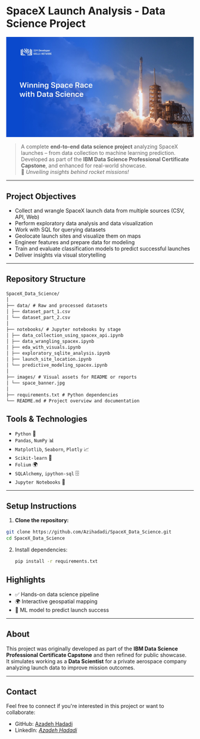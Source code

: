 # SpaceX Launch Analysis - Data Science Project

![Space Banner](./images/spacex_banner.jpg)

> A complete **end-to-end data science project** analyzing SpaceX launches – from data collection to machine learning prediction.  
> Developed as part of the **IBM Data Science Professional Certificate Capstone**, and enhanced for real-world showcase.  
> 🌌 _Unveiling insights behind rocket missions!_

---

## Project Objectives

- Collect and wrangle SpaceX launch data from multiple sources (CSV, API, Web)
- Perform exploratory data analysis and data visualization
- Work with SQL for querying datasets
- Geolocate launch sites and visualize them on maps
- Engineer features and prepare data for modeling
- Train and evaluate classification models to predict successful launches
- Deliver insights via visual storytelling

---

## Repository Structure
```
SpaceX_Data_Science/
│
├── data/ # Raw and processed datasets
│ ├── dataset_part_1.csv
│ └── dataset_part_2.csv
│
├── notebooks/ # Jupyter notebooks by stage
│ ├── data_collection_using_spacex_api.ipynb
│ ├── data_wrangling_spacex.ipynb
│ ├── eda_with_visuals.ipynb
│ ├── exploratory_sqlite_analysis.ipynb
│ ├── launch_site_location.ipynb
│ └── predictive_modeling_spacex.ipynb
│
├── images/ # Visual assets for README or reports
│ └── space_banner.jpg
│
├── requirements.txt # Python dependencies
└── README.md # Project overview and documentation
```

## Tools & Technologies

- `Python` 🐍
- `Pandas`, `NumPy` 📊
- `Matplotlib`, `Seaborn`, `Plotly` 📈
- `Scikit-learn` 🤖
- `Folium` 🌍
- `SQLAlchemy`, `ipython-sql` 🗄️
- `Jupyter Notebooks` 📓

---

## Setup Instructions

1. **Clone the repository:**

```bash
git clone https://github.com/Azihadadi/SpaceX_Data_Science.git
cd SpaceX_Data_Science
```
2. Install dependencies:
   ```bash
   pip install -r requirements.txt
   ```

## Highlights

- ✅ Hands-on data science pipeline  
- 🌍 Interactive geospatial mapping  
- 🧠 ML model to predict launch success  

---

## About

This project was originally developed as part of the **IBM Data Science Professional Certificate Capstone** and then refined for public showcase.  
It simulates working as a **Data Scientist** for a private aerospace company analyzing launch data to improve mission outcomes.

---

## Contact

Feel free to connect if you're interested in this project or want to collaborate:

- GitHub: [Azadeh Hadadi](https://github.com/Azihadadi)
- LinkedIn: _[َAzadeh Hadadi](https://www.linkedin.com/in/azadeh-hadadi/)_  


